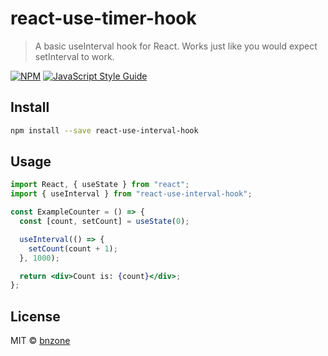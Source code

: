 # react-use-timer-hook

> A basic useInterval hook for React. Works just like you would expect setInterval to work.

[![NPM](https://img.shields.io/npm/v/react-use-interval-hook.svg)](https://www.npmjs.com/package/react-use-timer-hook) [![JavaScript Style Guide](https://img.shields.io/badge/code_style-standard-brightgreen.svg)](https://standardjs.com)

## Install

```bash
npm install --save react-use-interval-hook
```

## Usage

```jsx
import React, { useState } from "react";
import { useInterval } from "react-use-interval-hook";

const ExampleCounter = () => {
  const [count, setCount] = useState(0);

  useInterval(() => {
    setCount(count + 1);
  }, 1000);

  return <div>Count is: {count}</div>;
};
```

## License

MIT © [bnzone](https://github.com/bnzone)
